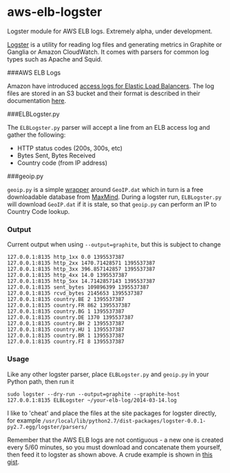 aws-elb-logster
===============

Logster module for AWS ELB logs. Extremely alpha, under development.

[Logster](https://github.com/etsy/logster) is a utility for reading log files and generating metrics in Graphite or Ganglia or Amazon CloudWatch. It comes with parsers for common log types such as Apache and Squid.  


###AWS ELB Logs

Amazon have introduced [access logs for Elastic Load Balancers](http://aws.typepad.com/aws/2014/03/access-logs-for-elastic-load-balancers.html). The log files are stored in an S3 bucket and their format is described in their documentation  [here](http://docs.aws.amazon.com/ElasticLoadBalancing/latest/DeveloperGuide/access-log-collection.html). 


###ELBLogster.py

The `ELBLogster.py` parser will accept a line from an ELB access log and gather the following:

* HTTP status codes (200s, 300s, etc)
* Bytes Sent, Bytes Received
* Country code (from IP address) 
 

###geoip.py

`geoip.py` is a simple [wrapper](http://blog.brush.co.nz/2009/07/geoip/) around `GeoIP.dat` which in turn is a free downloadable database from [MaxMind](http://dev.maxmind.com/geoip/legacy/geolite/).  During a logster run, `ELBLogster.py` will download `GeoIP.dat` if it is stale, so that `geoip.py` can perform an IP to Country Code lookup. 

### Output

Current output when using `--output=graphite`, but this is subject to change

    127.0.0.1:8135 http_1xx 0.0 1395537387
    127.0.0.1:8135 http_2xx 1470.71428571 1395537387
    127.0.0.1:8135 http_3xx 396.857142857 1395537387
    127.0.0.1:8135 http_4xx 14.0 1395537387
    127.0.0.1:8135 http_5xx 14.7142857143 1395537387
    127.0.0.1:8135 sent_bytes 109896399 1395537387
    127.0.0.1:8135 rcvd_bytes 2145653 1395537387
    127.0.0.1:8135 country.BE 2 1395537387
    127.0.0.1:8135 country.FR 862 1395537387
    127.0.0.1:8135 country.BG 1 1395537387
    127.0.0.1:8135 country.DE 1370 1395537387
    127.0.0.1:8135 country.BH 2 1395537387
    127.0.0.1:8135 country.HU 1 1395537387
    127.0.0.1:8135 country.BR 1 1395537387
    127.0.0.1:8135 country.FI 8 1395537387

### Usage

Like any other logster parser, place `ELBLogster.py` and `geoip.py` in your Python path, then run it

    sudo logster --dry-run --output=graphite --graphite-host 127.0.0.1:8135 ELBLogster ~/your-elb-log/2014-03-14.log 

I like to 'cheat' and place the files at the site packages for logster directly, for example `/usr/local/lib/python2.7/dist-packages/logster-0.0.1-py2.7.egg/logster/parsers/`

Remember that the AWS ELB logs are not contiguous - a new one is created every 5/60 minutes, so you must download and concatenate them yourself, then feed it to logster as shown above.  A crude example is shown in [this gist](https://gist.github.com/mendhak/9717352).

